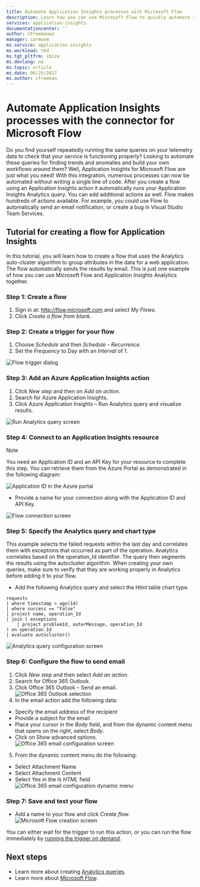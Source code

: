 ```yaml
---
title: Automate Application Insights processes with Microsoft Flow
description: Learn how you can use Microsoft Flow to quickly automate repeatable processes using the Application Insights connector for Flow.
services: application-insights
documentationcenter: ''
author: CFreemanwa
manager: carmonm
ms.service: application-insights
ms.workload: tbd
ms.tgt_pltfrm: ibiza
ms.devlang: na
ms.topic: article
ms.date: 06/25/2017
ms.author: cfreeman
---
```


# Automate Application Insights processes with the connector for Microsoft Flow

Do you find yourself repeatedly running the same queries on your telemetry data to check that
your service is functioning properly? Looking to automate these queries for finding trends and
anomalies and build your own workflows around them? Well, Application Insights for Microsoft
Flow are just what you need!
With this integration, numerous processes can now be automated without writing a single line of code. After you create a flow using an Application Insights action it automatically runs your Application Insights Analytics query. You can add additional actions as well. Flow makes hundreds of actions available. For example, you could use Flow to automatically send an email notification, or create a bug in Visual Studio Team Services.

## Tutorial for creating a flow for Application Insights

In this tutorial, you will learn how to create a flow that uses the Analytics auto-cluster algorithm to group attributes in the data for a web application. The flow automatically sends the results by email. This is just one example of how you can use Microsoft Flow and Application Insights Analytics together. 

### Step 1: Create a flow
1. Sign in at:  http://flow.microsoft.com and select *My Flows*.
2. Click *Create a flow from blank*.

### Step 2: Create a trigger for your flow
1. Choose *Schedule* and then *Schedule - Recurrence*.
2. Set the *Frequency* to Day with an *Interval* of 1.

![Flow trigger dialog](./media/app-insights-automate-with-flow/flow1.png)


### Step 3: Add an Azure Application Insights action
1. Click *New step* and then on *Add an action*.
2. Search for Azure Application Insights.
3. Click Azure Application Insights – Run Analytics query and visualize results.

![Run Analytics query screen](./media/app-insights-automate-with-flow/flow2.png)

### Step 4: Connect to an Application Insights resource
>[!Note]
>You need an Application ID and an API Key for your resource to complete this step. You can retrieve them from the Azure Portal as demonstrated in the following diagram:

![Application ID in the Azure portal](./media/app-insights-automate-with-flow/appid.png) 

- Provide a name for your connection along with the Application ID and API Key.

![Flow connection screen](./media/app-insights-automate-with-flow/flow3.png)

### Step 5: Specify the Analytics query and chart type
This example selects the failed requests within the last day and correlates them with exceptions that occurred as part of the operation. Analytics correlates based on the operation_Id identifier. The query then segments the results using the autocluster algorithm. 
When creating your own queries, make sure to verify that they are working properly in Analytics before adding it to your flow.

- Add the following Analytics query and select the Html table chart type. 

```
requests
| where timestamp > ago(1d)
| where success == "False"
| project name, operation_Id
| join ( exceptions
    | project problemId, outerMessage, operation_Id
) on operation_Id
| evaluate autocluster()
```
![Analytics query configuration screen](./media/app-insights-automate-with-flow/flow4.png)

### Step 6: Configure the flow to send email
1. Click *New step* and then select *Add an action*.
2. Search for Office 365 Outlook.
3. Click Office 365 Outlook – Send an email.
![Office 365 Outlook selection](./media/app-insights-automate-with-flow/flow5.png)
4. In the email action add the following data:
 - Specify the email address of the recipient
 - Provide a subject for the email
 - Place your cursor in the *Body* field, and from the dynamic content menu that opens on the right, select *Body*.
 - Click on Show advanced options.
![Office 365 email configuration screen](./media/app-insights-automate-with-flow/flow6.png)
5. From the dynamic content menu do the following:
- Select Attachment Name
- Select Attachment Content
- Select Yes in the *Is HTML* field
![Office 365 email configuration dynamic menu](./media/app-insights-automate-with-flow/flow7.png)

### Step 7: Save and test your flow
- Add a name to your flow and click *Create flow*.
![Microsoft Flow creation screen](./media/app-insights-automate-with-flow/flow8.png)

You can either wait for the trigger to run this action, or you can run the flow immediately by [running the trigger on demand](https://flow.microsoft.com/blog/run-now-and-six-more-services/).


## Next steps

- Learn more about creating [Analytics queries](app-insights-analytics-using.md).
- Learn more about [Microsoft Flow](https://ms.flow.microsoft.com).



<!--Link references-->





